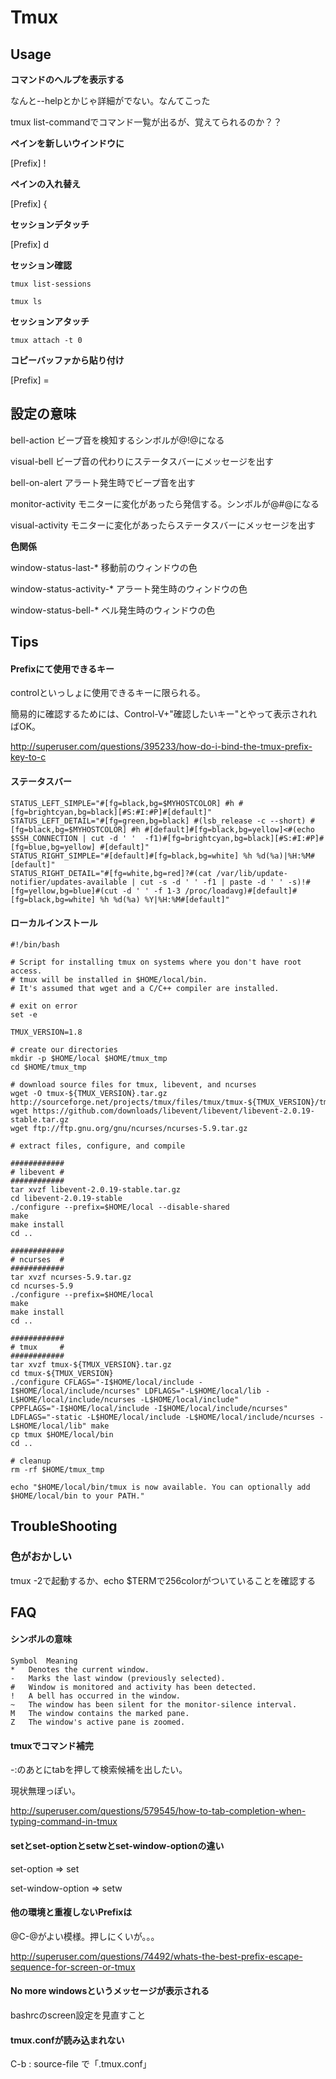 # Tmux


## Usage

**コマンドのヘルプを表示する**


なんと--helpとかじゃ詳細がでない。なんてこった

tmux list-commandでコマンド一覧が出るが、覚えてられるのか？？


**ペインを新しいウインドウに**

[Prefix] !


**ペインの入れ替え**

[Prefix] {


**セッションデタッチ**

[Prefix] d


**セッション確認**

`tmux list-sessions`

`tmux ls`


**セッションアタッチ**

`tmux attach -t 0`


**コピーバッファから貼り付け**

[Prefix] =


## 設定の意味

bell-action ビープ音を検知するシンボルが@!@になる

visual-bell ビープ音の代わりにステータスバーにメッセージを出す

bell-on-alert アラート発生時でビープ音を出す

monitor-activity モニターに変化があったら発信する。シンボルが@#@になる

visual-activity モニターに変化があったらステータスバーにメッセージを出す


**色関係**

window-status-last-* 移動前のウィンドウの色

window-status-activity-* アラート発生時のウィンドウの色

window-status-bell-* ベル発生時のウィンドウの色


## Tips

#### Prefixにて使用できるキー

controlといっしょに使用できるキーに限られる。

簡易的に確認するためには、Control-V+"確認したいキー"とやって表示されればOK。


http://superuser.com/questions/395233/how-do-i-bind-the-tmux-prefix-key-to-c


#### ステータスバー

~~~
STATUS_LEFT_SIMPLE="#[fg=black,bg=$MYHOSTCOLOR] #h #[fg=brightcyan,bg=black][#S:#I:#P]#[default]"
STATUS_LEFT_DETAIL="#[fg=green,bg=black] #(lsb_release -c --short) #[fg=black,bg=$MYHOSTCOLOR] #h #[default]#[fg=black,bg=yellow]<#(echo $SSH_CONNECTION | cut -d ' '  -f1)#[fg=brightcyan,bg=black][#S:#I:#P]#[fg=blue,bg=yellow] #[default]"
STATUS_RIGHT_SIMPLE="#[default]#[fg=black,bg=white] %h %d(%a)|%H:%M#[default]"
STATUS_RIGHT_DETAIL="#[fg=white,bg=red]?#(cat /var/lib/update-notifier/updates-available | cut -s -d ' ' -f1 | paste -d ' ' -s)!#[fg=yellow,bg=blue]#(cut -d ' ' -f 1-3 /proc/loadavg)#[default]#[fg=black,bg=white] %h %d(%a) %Y|%H:%M#[default]"
~~~

#### ローカルインストール

~~~
#!/bin/bash

# Script for installing tmux on systems where you don't have root access.
# tmux will be installed in $HOME/local/bin.
# It's assumed that wget and a C/C++ compiler are installed.

# exit on error
set -e

TMUX_VERSION=1.8

# create our directories
mkdir -p $HOME/local $HOME/tmux_tmp
cd $HOME/tmux_tmp

# download source files for tmux, libevent, and ncurses
wget -O tmux-${TMUX_VERSION}.tar.gz http://sourceforge.net/projects/tmux/files/tmux/tmux-${TMUX_VERSION}/tmux-${TMUX_VERSION}.tar.gz/download
wget https://github.com/downloads/libevent/libevent/libevent-2.0.19-stable.tar.gz
wget ftp://ftp.gnu.org/gnu/ncurses/ncurses-5.9.tar.gz

# extract files, configure, and compile

############
# libevent #
############
tar xvzf libevent-2.0.19-stable.tar.gz
cd libevent-2.0.19-stable
./configure --prefix=$HOME/local --disable-shared
make
make install
cd ..

############
# ncurses  #
############
tar xvzf ncurses-5.9.tar.gz
cd ncurses-5.9
./configure --prefix=$HOME/local
make
make install
cd ..

############
# tmux     #
############
tar xvzf tmux-${TMUX_VERSION}.tar.gz
cd tmux-${TMUX_VERSION}
./configure CFLAGS="-I$HOME/local/include -I$HOME/local/include/ncurses" LDFLAGS="-L$HOME/local/lib -L$HOME/local/include/ncurses -L$HOME/local/include"
CPPFLAGS="-I$HOME/local/include -I$HOME/local/include/ncurses" LDFLAGS="-static -L$HOME/local/include -L$HOME/local/include/ncurses -L$HOME/local/lib" make
cp tmux $HOME/local/bin
cd ..

# cleanup
rm -rf $HOME/tmux_tmp

echo "$HOME/local/bin/tmux is now available. You can optionally add $HOME/local/bin to your PATH."
~~~

## TroubleShooting

### 色がおかしい

tmux -2で起動するか、echo $TERMで256colorがついていることを確認する


## FAQ

#### シンボルの意味

~~~
Symbol	Meaning
*	Denotes the current window.
-	Marks the last window (previously selected).
#	Window is monitored and activity has been detected.
!	A bell has occurred in the window.
~	The window has been silent for the monitor-silence interval.
M	The window contains the marked pane.
Z	The window's active pane is zoomed.
~~~

#### tmuxでコマンド補完

<prefix>-:のあとにtabを押して検索候補を出したい。


現状無理っぽい。


http://superuser.com/questions/579545/how-to-tab-completion-when-typing-command-in-tmux



#### setとset-optionとsetwとset-window-optionの違い

set-option        => set

set-window-option => setw


#### 他の環境と重複しないPrefixは

@C-@がよい模様。押しにくいが。。。


http://superuser.com/questions/74492/whats-the-best-prefix-escape-sequence-for-screen-or-tmux


#### No more windowsというメッセージが表示される

bashrcのscreen設定を見直すこと


#### tmux.confが読み込まれない

C-b : source-file で「.tmux.conf」

